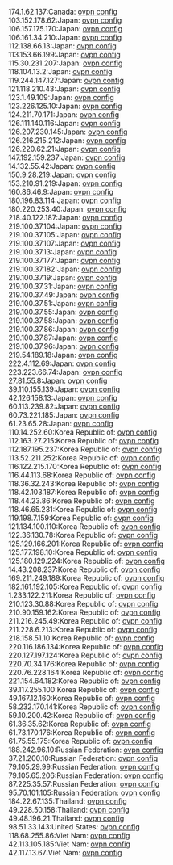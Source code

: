 174.1.62.137:Canada: [ovpn config](vpn/174_1_62_137.ovpn)  
103.152.178.62:Japan: [ovpn config](vpn/103_152_178_62.ovpn)  
106.157.175.170:Japan: [ovpn config](vpn/106_157_175_170.ovpn)  
106.161.34.210:Japan: [ovpn config](vpn/106_161_34_210.ovpn)  
112.138.66.13:Japan: [ovpn config](vpn/112_138_66_13.ovpn)  
113.153.66.199:Japan: [ovpn config](vpn/113_153_66_199.ovpn)  
115.30.231.207:Japan: [ovpn config](vpn/115_30_231_207.ovpn)  
118.104.13.2:Japan: [ovpn config](vpn/118_104_13_2.ovpn)  
119.244.147.127:Japan: [ovpn config](vpn/119_244_147_127.ovpn)  
121.118.210.43:Japan: [ovpn config](vpn/121_118_210_43.ovpn)  
123.1.49.109:Japan: [ovpn config](vpn/123_1_49_109.ovpn)  
123.226.125.10:Japan: [ovpn config](vpn/123_226_125_10.ovpn)  
124.211.70.171:Japan: [ovpn config](vpn/124_211_70_171.ovpn)  
126.111.140.116:Japan: [ovpn config](vpn/126_111_140_116.ovpn)  
126.207.230.145:Japan: [ovpn config](vpn/126_207_230_145.ovpn)  
126.216.215.212:Japan: [ovpn config](vpn/126_216_215_212.ovpn)  
126.220.62.21:Japan: [ovpn config](vpn/126_220_62_21.ovpn)  
147.192.159.237:Japan: [ovpn config](vpn/147_192_159_237.ovpn)  
14.132.55.42:Japan: [ovpn config](vpn/14_132_55_42.ovpn)  
150.9.28.219:Japan: [ovpn config](vpn/150_9_28_219.ovpn)  
153.210.91.219:Japan: [ovpn config](vpn/153_210_91_219.ovpn)  
160.86.46.9:Japan: [ovpn config](vpn/160_86_46_9.ovpn)  
180.196.83.114:Japan: [ovpn config](vpn/180_196_83_114.ovpn)  
180.220.253.40:Japan: [ovpn config](vpn/180_220_253_40.ovpn)  
218.40.122.187:Japan: [ovpn config](vpn/218_40_122_187.ovpn)  
219.100.37.104:Japan: [ovpn config](vpn/219_100_37_104.ovpn)  
219.100.37.105:Japan: [ovpn config](vpn/219_100_37_105.ovpn)  
219.100.37.107:Japan: [ovpn config](vpn/219_100_37_107.ovpn)  
219.100.37.13:Japan: [ovpn config](vpn/219_100_37_13.ovpn)  
219.100.37.177:Japan: [ovpn config](vpn/219_100_37_177.ovpn)  
219.100.37.182:Japan: [ovpn config](vpn/219_100_37_182.ovpn)  
219.100.37.19:Japan: [ovpn config](vpn/219_100_37_19.ovpn)  
219.100.37.31:Japan: [ovpn config](vpn/219_100_37_31.ovpn)  
219.100.37.49:Japan: [ovpn config](vpn/219_100_37_49.ovpn)  
219.100.37.51:Japan: [ovpn config](vpn/219_100_37_51.ovpn)  
219.100.37.55:Japan: [ovpn config](vpn/219_100_37_55.ovpn)  
219.100.37.58:Japan: [ovpn config](vpn/219_100_37_58.ovpn)  
219.100.37.86:Japan: [ovpn config](vpn/219_100_37_86.ovpn)  
219.100.37.87:Japan: [ovpn config](vpn/219_100_37_87.ovpn)  
219.100.37.96:Japan: [ovpn config](vpn/219_100_37_96.ovpn)  
219.54.189.18:Japan: [ovpn config](vpn/219_54_189_18.ovpn)  
222.4.112.69:Japan: [ovpn config](vpn/222_4_112_69.ovpn)  
223.223.66.74:Japan: [ovpn config](vpn/223_223_66_74.ovpn)  
27.81.55.8:Japan: [ovpn config](vpn/27_81_55_8.ovpn)  
39.110.155.139:Japan: [ovpn config](vpn/39_110_155_139.ovpn)  
42.126.158.13:Japan: [ovpn config](vpn/42_126_158_13.ovpn)  
60.113.239.82:Japan: [ovpn config](vpn/60_113_239_82.ovpn)  
60.73.221.185:Japan: [ovpn config](vpn/60_73_221_185.ovpn)  
61.23.65.28:Japan: [ovpn config](vpn/61_23_65_28.ovpn)  
110.14.252.60:Korea Republic of: [ovpn config](vpn/110_14_252_60.ovpn)  
112.163.27.215:Korea Republic of: [ovpn config](vpn/112_163_27_215.ovpn)  
112.187.195.237:Korea Republic of: [ovpn config](vpn/112_187_195_237.ovpn)  
113.52.211.252:Korea Republic of: [ovpn config](vpn/113_52_211_252.ovpn)  
116.122.215.170:Korea Republic of: [ovpn config](vpn/116_122_215_170.ovpn)  
116.44.113.68:Korea Republic of: [ovpn config](vpn/116_44_113_68.ovpn)  
118.36.32.243:Korea Republic of: [ovpn config](vpn/118_36_32_243.ovpn)  
118.42.103.187:Korea Republic of: [ovpn config](vpn/118_42_103_187.ovpn)  
118.44.23.86:Korea Republic of: [ovpn config](vpn/118_44_23_86.ovpn)  
118.46.65.231:Korea Republic of: [ovpn config](vpn/118_46_65_231.ovpn)  
119.198.7.159:Korea Republic of: [ovpn config](vpn/119_198_7_159.ovpn)  
121.134.100.110:Korea Republic of: [ovpn config](vpn/121_134_100_110.ovpn)  
122.36.130.78:Korea Republic of: [ovpn config](vpn/122_36_130_78.ovpn)  
125.129.166.201:Korea Republic of: [ovpn config](vpn/125_129_166_201.ovpn)  
125.177.198.10:Korea Republic of: [ovpn config](vpn/125_177_198_10.ovpn)  
125.180.129.224:Korea Republic of: [ovpn config](vpn/125_180_129_224.ovpn)  
14.43.208.237:Korea Republic of: [ovpn config](vpn/14_43_208_237.ovpn)  
169.211.249.189:Korea Republic of: [ovpn config](vpn/169_211_249_189.ovpn)  
182.161.192.105:Korea Republic of: [ovpn config](vpn/182_161_192_105.ovpn)  
1.233.122.211:Korea Republic of: [ovpn config](vpn/1_233_122_211.ovpn)  
210.123.30.88:Korea Republic of: [ovpn config](vpn/210_123_30_88.ovpn)  
210.90.159.162:Korea Republic of: [ovpn config](vpn/210_90_159_162.ovpn)  
211.216.245.49:Korea Republic of: [ovpn config](vpn/211_216_245_49.ovpn)  
211.228.6.213:Korea Republic of: [ovpn config](vpn/211_228_6_213.ovpn)  
218.158.51.10:Korea Republic of: [ovpn config](vpn/218_158_51_10.ovpn)  
220.116.186.134:Korea Republic of: [ovpn config](vpn/220_116_186_134.ovpn)  
220.127.197.124:Korea Republic of: [ovpn config](vpn/220_127_197_124.ovpn)  
220.70.34.176:Korea Republic of: [ovpn config](vpn/220_70_34_176.ovpn)  
220.76.228.164:Korea Republic of: [ovpn config](vpn/220_76_228_164.ovpn)  
221.154.64.182:Korea Republic of: [ovpn config](vpn/221_154_64_182.ovpn)  
39.117.255.100:Korea Republic of: [ovpn config](vpn/39_117_255_100.ovpn)  
49.167.12.160:Korea Republic of: [ovpn config](vpn/49_167_12_160.ovpn)  
58.232.170.141:Korea Republic of: [ovpn config](vpn/58_232_170_141.ovpn)  
59.10.200.42:Korea Republic of: [ovpn config](vpn/59_10_200_42.ovpn)  
61.36.35.62:Korea Republic of: [ovpn config](vpn/61_36_35_62.ovpn)  
61.73.170.176:Korea Republic of: [ovpn config](vpn/61_73_170_176.ovpn)  
61.75.55.175:Korea Republic of: [ovpn config](vpn/61_75_55_175.ovpn)  
188.242.96.10:Russian Federation: [ovpn config](vpn/188_242_96_10.ovpn)  
37.21.200.10:Russian Federation: [ovpn config](vpn/37_21_200_10.ovpn)  
79.105.29.99:Russian Federation: [ovpn config](vpn/79_105_29_99.ovpn)  
79.105.65.206:Russian Federation: [ovpn config](vpn/79_105_65_206.ovpn)  
87.225.35.57:Russian Federation: [ovpn config](vpn/87_225_35_57.ovpn)  
95.70.101.105:Russian Federation: [ovpn config](vpn/95_70_101_105.ovpn)  
184.22.67.135:Thailand: [ovpn config](vpn/184_22_67_135.ovpn)  
49.228.50.158:Thailand: [ovpn config](vpn/49_228_50_158.ovpn)  
49.48.196.21:Thailand: [ovpn config](vpn/49_48_196_21.ovpn)  
98.51.33.143:United States: [ovpn config](vpn/98_51_33_143.ovpn)  
118.68.255.86:Viet Nam: [ovpn config](vpn/118_68_255_86.ovpn)  
42.113.105.185:Viet Nam: [ovpn config](vpn/42_113_105_185.ovpn)  
42.117.13.67:Viet Nam: [ovpn config](vpn/42_117_13_67.ovpn)  
